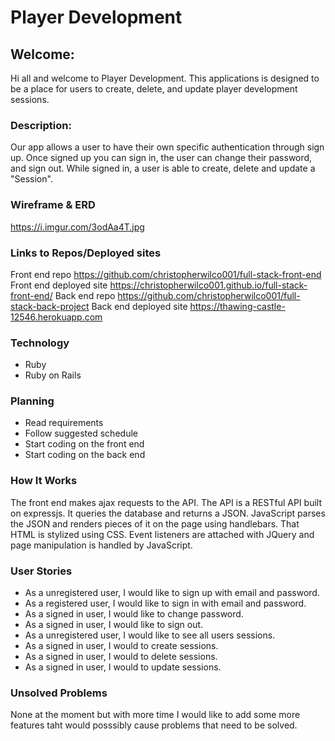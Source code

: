 # Player Development

## Welcome:

Hi all and welcome to Player Development. This applications is designed to be a
place for users to create, delete, and update player development sessions.

### Description:

Our app allows a user to have their own specific authentication through sign up.
Once signed up you can sign in, the user can change their password, and sign out.
While signed in, a user is able to create, delete and update a "Session".

### Wireframe & ERD

https://i.imgur.com/3odAa4T.jpg

### Links to Repos/Deployed sites

Front end repo https://github.com/christopherwilco001/full-stack-front-end
Front end deployed site https://christopherwilco001.github.io/full-stack-front-end/
Back end repo https://github.com/christopherwilco001/full-stack-back-project
Back end deployed site https://thawing-castle-12546.herokuapp.com

### Technology

- Ruby
- Ruby on Rails

### Planning

- Read requirements
- Follow suggested schedule
- Start coding on the front end
- Start coding on the back end

### How It Works

The front end makes ajax requests to the API. The API is a RESTful API built on
expressjs. It queries the database and returns a JSON. JavaScript parses the JSON
and renders pieces of it on the page using handlebars. That HTML is stylized using
CSS. Event listeners are attached with JQuery and page manipulation is handled by
JavaScript.

### User Stories

- As a unregistered user, I would like to sign up with email and password.
- As a registered user, I would like to sign in with email and password.
- As a signed in user, I would like to change password.
- As a signed in user, I would like to sign out.
- As a unregistered user, I would like to see all users sessions.
- As a signed in user, I would to create sessions.
- As a signed in user, I would to delete sessions.
- As a signed in user, I would to update sessions.

### Unsolved Problems

None at the moment but with more time I would like to add some more features taht would posssibly cause problems that need to be solved.

